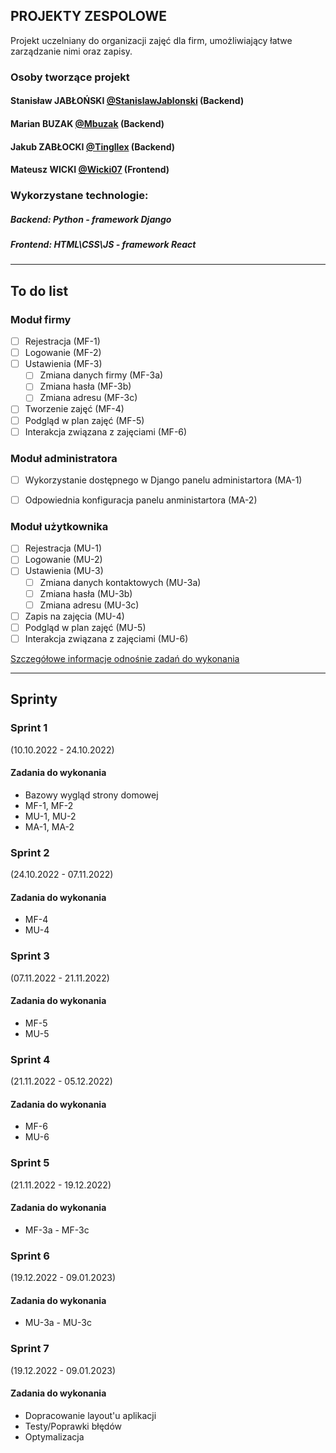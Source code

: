 
## PROJEKTY ZESPOLOWE

Projekt uczelniany do organizacji zajęć dla firm, umożliwiający łatwe zarządzanie nimi oraz zapisy.

### Osoby tworzące projekt
#### Stanisław JABŁOŃSKI [@StanislawJablonski](https://github.com/StanislawJablonski) (Backend)
#### Marian BUZAK [@Mbuzak](https://github.com/Mbuzak) (Backend)
#### Jakub ZABŁOCKI [@Tingllex](https://github.com/Tingllex) (Backend)
#### Mateusz WICKI [@Wicki07](https://github.com/Wicki07) (Frontend)

### Wykorzystane technologie:

##### Backend: Python - framework Django
##### Frontend: HTML\CSS\JS - framework React

---


## To do list

### **Moduł firmy**
- [ ] Rejestracja (MF-1)
- [ ] Logowanie (MF-2)
- [ ] Ustawienia (MF-3)
  - [ ] Zmiana danych firmy (MF-3a)
  - [ ] Zmiana hasła (MF-3b)
  - [ ] Zmiana adresu (MF-3c)
- [ ] Tworzenie zajęć (MF-4)
- [ ] Podgląd w plan zajęć (MF-5)
- [ ] Interakcja związana z zajęciami (MF-6)

### **Moduł administratora**
- [ ] Wykorzystanie dostępnego w Django panelu administartora (MA-1)
- [ ] Odpowiednia konfiguracja panelu anministartora (MA-2)


### **Moduł użytkownika**
- [ ] Rejestracja (MU-1)
- [ ] Logowanie (MU-2)
- [ ] Ustawienia (MU-3)
  - [ ] Zmiana danych kontaktowych (MU-3a)
  - [ ] Zmiana hasła (MU-3b)
  - [ ] Zmiana adresu (MU-3c)
- [ ] Zapis na zajęcia (MU-4)
- [ ] Podgląd w plan zajęć (MU-5)
- [ ] Interakcja związana z zajęciami (MU-6)

[Szczegółowe informacje odnośnie zadań do wykonania](https://docs.google.com/document/d/1dR-Q93KFs1qm4idx1WcPbvwfQXEifeeVrZJvhbyHjkQ/edit?usp=sharing)


---


## Sprinty

### **Sprint 1**
(10.10.2022 - 24.10.2022)

#### Zadania do wykonania 
- Bazowy wygląd strony domowej
- MF-1, MF-2
- MU-1, MU-2
- MA-1, MA-2


### **Sprint 2**
(24.10.2022 - 07.11.2022)

#### Zadania do wykonania 
- MF-4
- MU-4


### **Sprint 3**
(07.11.2022 - 21.11.2022)

#### Zadania do wykonania 
- MF-5
- MU-5


### **Sprint 4**
(21.11.2022 - 05.12.2022)

#### Zadania do wykonania 
- MF-6
- MU-6


### **Sprint 5**
(21.11.2022 - 19.12.2022)

#### Zadania do wykonania 
- MF-3a - MF-3c


### **Sprint 6**
(19.12.2022 - 09.01.2023)

#### Zadania do wykonania 
- MU-3a - MU-3c


### **Sprint 7**
(19.12.2022 - 09.01.2023)

#### Zadania do wykonania 
- Dopracowanie layout'u aplikacji
- Testy/Poprawki błędów
- Optymalizacja
